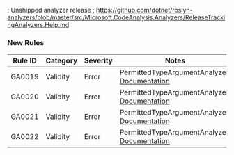 ﻿; Unshipped analyzer release
; https://github.com/dotnet/roslyn-analyzers/blob/master/src/Microsoft.CodeAnalysis.Analyzers/ReleaseTrackingAnalyzers.Help.md

### New Rules

Rule ID | Category | Severity | Notes
--------|----------|----------|-------
GA0019 | Validity | Error | PermittedTypeArgumentAnalyzer, [Documentation](../../docs/rules/GA0019.md)
GA0020 | Validity | Error | PermittedTypeArgumentAnalyzer, [Documentation](../../docs/rules/GA0020.md)
GA0021 | Validity | Error | PermittedTypeArgumentAnalyzer, [Documentation](../../docs/rules/GA0021.md)
GA0022 | Validity | Error | PermittedTypeArgumentAnalyzer, [Documentation](../../docs/rules/GA0022.md)